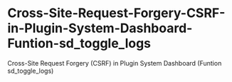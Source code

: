 # Cross-Site-Request-Forgery-CSRF-in-Plugin-System-Dashboard-Funtion-sd_toggle_logs
Cross-Site Request Forgery (CSRF) in Plugin System Dashboard (Funtion sd_toggle_logs)
